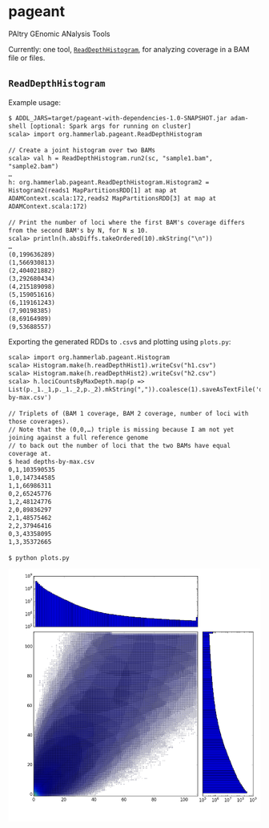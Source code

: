 # pageant
PAltry GEnomic ANalysis Tools

Currently: one tool, [`ReadDepthHistogram`](https://github.com/hammerlab/pageant/blob/master/src/main/scala/org/hammerlab/pageant/ReadDepthHistogram.scala), for analyzing coverage in a BAM file or files.

## `ReadDepthHistogram`
Example usage:

```
$ ADDL_JARS=target/pageant-with-dependencies-1.0-SNAPSHOT.jar adam-shell [optional: Spark args for running on cluster]
scala> import org.hammerlab.pageant.ReadDepthHistogram

// Create a joint histogram over two BAMs
scala> val h = ReadDepthHistogram.run2(sc, "sample1.bam", "sample2.bam")
…
h: org.hammerlab.pageant.ReadDepthHistogram.Histogram2 = Histogram2(reads1 MapPartitionsRDD[1] at map at ADAMContext.scala:172,reads2 MapPartitionsRDD[3] at map at ADAMContext.scala:172)

// Print the number of loci where the first BAM's coverage differs from the second BAM's by N, for N ≤ 10.
scala> println(h.absDiffs.takeOrdered(10).mkString("\n"))
…
(0,199636289)
(1,566930813)
(2,404021882)
(3,292680434)
(4,215189098)
(5,159051616)
(6,119161243)
(7,90198385)
(8,69164989)
(9,53688557)
```

Exporting the generated RDDs to `.csv`s and plotting using `plots.py`:

```
scala> import org.hammerlab.pageant.Histogram
scala> Histogram.make(h.readDepthHist1).writeCsv("h1.csv")
scala> Histogram.make(h.readDepthHist2).writeCsv("h2.csv")
scala> h.lociCountsByMaxDepth.map(p => List(p._1._1,p._1._2,p._2).mkString(",")).coalesce(1).saveAsTextFile('depths-by-max.csv')

// Triplets of (BAM 1 coverage, BAM 2 coverage, number of loci with those coverages).
// Note that the (0,0,…) triple is missing because I am not yet joining against a full reference genome
// to back out the number of loci that the two BAMs have equal coverage at.
$ head depths-by-max.csv
0,1,103590535
1,0,147344585
1,1,66986311
0,2,65245776
1,2,48124776
2,0,89836297
2,1,48575462
2,2,37946416
0,3,43358095
1,3,35372665

$ python plots.py
```

![sample plot of joint coverage of two BAMs](img/10k.png)
